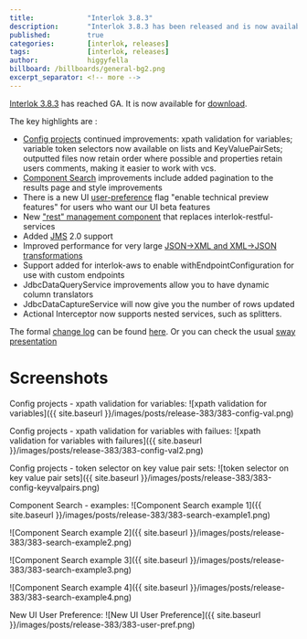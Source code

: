 ```yaml
---
title:             "Interlok 3.8.3"
description:       "Interlok 3.8.3 has been released and is now available for download."
published:         true
categories:        [interlok, releases]
tags:              [interlok, releases]
author:            higgyfella
billboard: /billboards/general-bg2.png
excerpt_separator: <!-- more -->
---
```


[Interlok 3.8.3](https://development.adaptris.net/installers/interlok/) has reached GA. It is now available for [download](https://development.adaptris.net/installers/interlok/).

<!-- more -->

The key highlights are :

* [Config projects](http://interlok.adaptris.net/interlok-docs/ui-config-project.html) continued improvements: xpath validation for variables; variable token selectors now available on lists and KeyValuePairSets; outputted files now retain order where possible and properties retain users comments, making it easier to work with vcs.
* [Component Search](http://interlok.adaptris.net/interlok-docs/ui-interlok-component-search.html) improvements include added pagination to the results page and style improvements
* There is a new UI [user-preference](http://interlok.adaptris.net/interlok-docs/ui-user-preferences.html) flag "enable technical preview features" for users who want our UI beta features
* New ["rest" management component](http://interlok.adaptris.net/interlok-docs/adapter-hosting-rest.html) that replaces interlok-restful-services
* Added [JMS](http://interlok.adaptris.net/interlok-docs/cookbook-jms.html) 2.0 support
* Improved performance for very large [JSON->XML and XML->JSON transformations](http://interlok.adaptris.net/interlok-docs/cookbook-json-transform.html)
* Support added for interlok-aws to enable withEndpointConfiguration for use with custom endpoints
* JdbcDataQueryService improvements allow you to have dynamic column translators
* JdbcDataCaptureService will now give you the number of rows updated
* Actional Interceptor now supports nested services, such as splitters.

The formal [change log](https://development.adaptris.net/docs/Interlok/changelog.html) can be found [here](https://development.adaptris.net/docs/Interlok/changelog.html). 
Or you can check the usual [sway presentation](https://sway.office.com/Ean39QSCTT74mdjl)


# Screenshots

Config projects - xpath validation for variables:
![xpath validation for variables]({{ site.baseurl }}/images/posts/release-383/383-config-val.png)

Config projects - xpath validation for variables with failues:
![xpath validation for variables with failures]({{ site.baseurl }}/images/posts/release-383/383-config-val2.png)

Config projects - token selector on key value pair sets:
![token selector on key value pair sets]({{ site.baseurl }}/images/posts/release-383/383-config-keyvalpairs.png)

Component Search - examples:
![Component Search example 1]({{ site.baseurl }}/images/posts/release-383/383-search-example1.png)

![Component Search example 2]({{ site.baseurl }}/images/posts/release-383/383-search-example2.png)

![Component Search example 3]({{ site.baseurl }}/images/posts/release-383/383-search-example3.png)

![Component Search example 4]({{ site.baseurl }}/images/posts/release-383/383-search-example4.png)


New UI User Preference:
![New UI User Preference]({{ site.baseurl }}/images/posts/release-383/383-user-pref.png)
